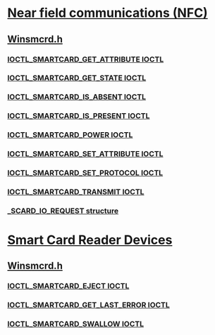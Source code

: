 # [Near field communications (NFC)](../_nfpdrivers/index.md)
## [Winsmcrd.h](index.md)
### [IOCTL_SMARTCARD_GET_ATTRIBUTE IOCTL](../winsmcrd/ni-winsmcrd-ioctl_smartcard_get_attribute.md)
### [IOCTL_SMARTCARD_GET_STATE IOCTL](../winsmcrd/ni-winsmcrd-ioctl_smartcard_get_state.md)
### [IOCTL_SMARTCARD_IS_ABSENT IOCTL](../winsmcrd/ni-winsmcrd-ioctl_smartcard_is_absent.md)
### [IOCTL_SMARTCARD_IS_PRESENT IOCTL](../winsmcrd/ni-winsmcrd-ioctl_smartcard_is_present.md)
### [IOCTL_SMARTCARD_POWER IOCTL](../winsmcrd/ni-winsmcrd-ioctl_smartcard_power.md)
### [IOCTL_SMARTCARD_SET_ATTRIBUTE IOCTL](../winsmcrd/ni-winsmcrd-ioctl_smartcard_set_attribute.md)
### [IOCTL_SMARTCARD_SET_PROTOCOL IOCTL](../winsmcrd/ni-winsmcrd-ioctl_smartcard_set_protocol.md)
### [IOCTL_SMARTCARD_TRANSMIT IOCTL](../winsmcrd/ni-winsmcrd-ioctl_smartcard_transmit.md)
### [_SCARD_IO_REQUEST structure](../winsmcrd/ns-winsmcrd-_scard_io_request.md)
# [Smart Card Reader Devices](../_smartcrd/index.md)
## [Winsmcrd.h](index.md)
### [IOCTL_SMARTCARD_EJECT IOCTL](../winsmcrd/ni-winsmcrd-ioctl_smartcard_eject.md)
### [IOCTL_SMARTCARD_GET_LAST_ERROR IOCTL](../winsmcrd/ni-winsmcrd-ioctl_smartcard_get_last_error.md)
### [IOCTL_SMARTCARD_SWALLOW IOCTL](../winsmcrd/ni-winsmcrd-ioctl_smartcard_swallow.md)
